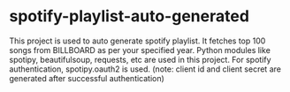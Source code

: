 # spotify-playlist-auto-generated

This project is used to auto generate spotify playlist. It fetches top 100 songs from BILLBOARD as per your specified year.
Python modules like spotipy, beautifulsoup, requests, etc are used in this project.
For spotify authentication, spotipy.oauth2 is used.
(note: client id and client secret are generated after successful authentication)

